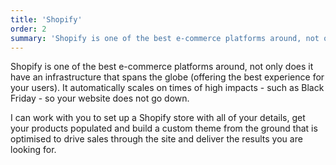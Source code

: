 ```yaml
---
title: 'Shopify'
order: 2
summary: 'Shopify is one of the best e-commerce platforms around, not only does it have an infrastructure that spans the globe (offering the best experience for your users). It automatically scales on times of high impacts - such as Black Friday - so your website does not go down.'
---
```

Shopify is one of the best e-commerce platforms around, not only does it have an infrastructure that spans the globe (offering the best experience for your users). It automatically scales on times of high impacts - such as Black Friday - so your website does not go down.

I can work with you to set up a Shopify store with all of your details, get your products populated and build a custom theme from the ground that is optimised to drive sales through the site and deliver the results you are looking for.
